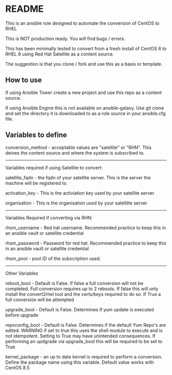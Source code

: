 README
======

This is an ansible role designed to automate the conversion of CentOS to RHEL

This is NOT production ready. You will find bugs / errors.

This has been minimally tested to convert from a fresh install of CentOS 8 to RHEL 8 using Red Hat Satellite as a content source.

The suggestion is that you clone / fork and use this as a basis or template.

How to use
----------

If using Ansible Tower create a new project and use this repo as a content source. 

If using Ansible Engine this is not available on ansible-galaxy. Use git clone and set the directory it is downloaded to as a role source in your ansible.cfg file.

Variables to define
-------------------

conversion_method - acceptable values are "satellite" or "RHN". This deines the content source and where the system is subscribed to.

---

Variables required if using Satellite to convert:

satellite_fqdn - the fqdn of your satellite server. This is the server the machine will be registered to.

activation_key - This is the activiation key used by your satellite server

organisation - This is the organisation used by your satellilte server

---

Variables Required if converting via RHN:

rhsm_username - Red hat username. Recommended practice to keep this in an ansible vault or satellite credential

rhsm_password - Password for red hat. Recommended practice to keep this in an ansible vault or satellite credential

rhsm_pool - pool ID of the subscription used.

---

Other Variables

reboot_bool - Default is False. If false a full conversion will not be completed. Full conversion requires up to 2 reboots. If false this will only install the convert2rhel tool and the certs/keys required to do so. If True a full conversion will be attempted

upgrade_bool - Default is False. Determines if yum update is executed before upgrade

repoconfig_bool - Default is False. Determines if the default Yum Repo's are edited. WARNING if set to true this uses the shell module to execute and is not idempotent. Setting to True may have unintended consequences. If performing an updgrade via upgrade_bool this will be required to be set to True. 

kernel_package - an up to date kernel is required to perform a conversion. Define the package name using this variable. Default value works with CentOS 8.5


